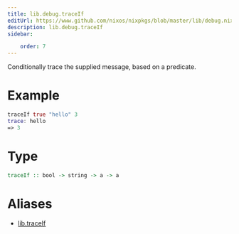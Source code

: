 ```yaml
---
title: lib.debug.traceIf
editUrl: https://www.github.com/nixos/nixpkgs/blob/master/lib/debug.nix#L55C5
description: lib.debug.traceIf
sidebar:

    order: 7
---
```


Conditionally trace the supplied message, based on a predicate.

# Example

```nix
traceIf true "hello" 3
trace: hello
=> 3
```

# Type

```haskell
traceIf :: bool -> string -> a -> a
```


# Aliases

- [lib.traceIf](/reference/libtraceIf)


